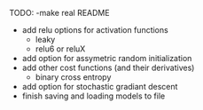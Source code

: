 TODO:
-make real README
- add relu options for activation functions
  - leaky
  - relu6 or reluX
- add option for assymetric random initialization
- add other cost functions (and their derivatives)
  - binary cross entropy
- add option for stochastic gradiant descent
- finish saving and loading models to file
